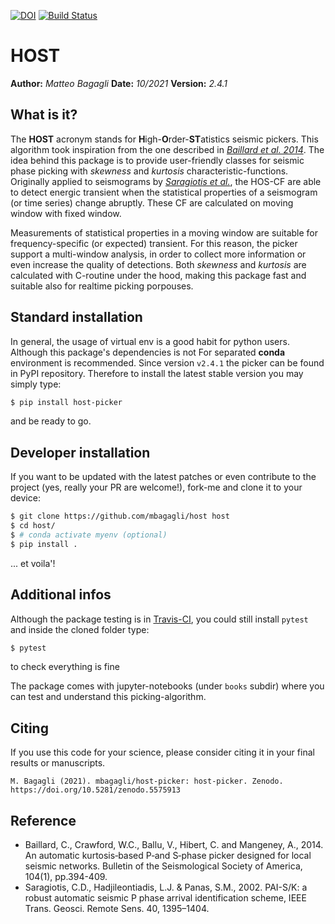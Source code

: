 [![DOI](https://zenodo.org/badge/418490530.svg)](https://zenodo.org/badge/latestdoi/418490530)
[![Build Status](https://app.travis-ci.com/mbagagli/host-picker.svg?branch=main)](https://app.travis-ci.com/mbagagli/host-picker)

# HOST

**Author:** _Matteo Bagagli_
**Date:** _10/2021_
**Version:** _2.4.1_

## What is it?
The **HOST** acronym stands for **H**igh-**O**rder-**ST**atistics seismic pickers.
This algorithm took inspiration from the one described in [_Baillard et al. 2014_](10.1785/0120120347).
The idea behind this package is to provide user-friendly classes for seismic phase picking with
_skewness_ and _kurtosis_ characteristic-functions.
Originally applied to seismograms by [_Saragiotis et al._](10.1109/TGRS.2002.800438),
the HOS-CF are able to detect energic transient when the statistical properties of a seismogram
(or time series) change abruptly. These CF are calculated on moving window with fixed window.

Measurements of statistical properties in a moving window are suitable for frequency-specific
(or expected) transient. For this reason, the picker support a multi-window analysis,
in order to collect more information or even increase the quality of detections.
Both _skewness_ and _kurtosis_ are calculated with C-routine under the hood,
making this package fast and suitable also for realtime picking porpouses.


## Standard installation
In general, the usage of virtual env is a good habit for python users.
Although this package's dependencies is not For separated **conda** environment is recommended.
Since version `v2.4.1` the picker can be found in PyPI repository. Therefore to install the latest
stable version you may simply type:
```bash
$ pip install host-picker
```
and be ready to go.

## Developer installation
If you want to be updated with the latest patches or even contribute to
the project (yes, really your PR are welcome!), fork-me and clone it
to your device:
```bash
$ git clone https://github.com/mbagagli/host host
$ cd host/
$ # conda activate myenv (optional)
$ pip install .
```
... et voila'!

## Additional infos
Although the package testing is in [Travis-CI](https://app.travis-ci.com/mbagagli/host-picker.svg?branch=main), you could still install `pytest` and
inside the cloned folder type:
```bash
$ pytest
```
to check everything is fine

The package comes with jupyter-notebooks (under `books` subdir) where you
can test and understand this picking-algorithm.

## Citing

If you use this code for your science, please consider citing it in your final results or manuscripts.
```
M. Bagagli (2021). mbagagli/host-picker: host-picker. Zenodo. https://doi.org/10.5281/zenodo.5575913
```

## Reference
- Baillard, C., Crawford, W.C., Ballu, V., Hibert, C. and Mangeney, A., 2014. An automatic kurtosis‐based P‐and S‐phase picker designed for local seismic networks. Bulletin of the Seismological Society of America, 104(1), pp.394-409.
- Saragiotis, C.D., Hadjileontiadis, L.J. & Panas, S.M., 2002. PAI-S/K: a robust automatic seismic P phase arrival identification scheme, IEEE Trans. Geosci. Remote Sens. 40, 1395–1404.

